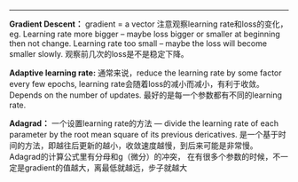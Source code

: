 
----------
**Gradient Descent：** gradient = a vector
注意观察learning rate和loss的变化，eg. Learning rate more bigger – maybe loss bigger or smaller at beginning then not change.  Learning rate too small – maybe the loss will become smaller slowly. 观察前几次的loss是不是稳定下降。 

**Adaptive learning rate:** 通常来说，reduce the learning rate by some factor every few epochs, learning rate会随着loss的减小而减小，有利于收敛。Depends on the number of updates. 最好的是每一个参数都有不同的learning rate. 

**Adagrad：** 一个设置learning rate的方法 — divide the learning rate of each parameter by the root mean square of its previous dericatives.
	是一个基于时间的方法，即越往后更新的越小，收敛速度越慢，到后来可能是非常慢。
	Adagrad的计算公式里有分母和g（微分）的冲突，
	在有很多个参数的时候，不一定是gradient的值越大，离最低就越远，步子就越大
